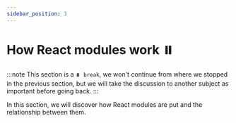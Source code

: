 ```yaml
---
sidebar_position: 3
---
```


# How React modules work ⏸️

:::note
This section is a `⏸️ break`, we won't continue from where we stopped
in the previous section, but we will take the discussion to another subject
as important before going back.
:::

In this section, we will discover how React modules are put and the relationship
between them.
